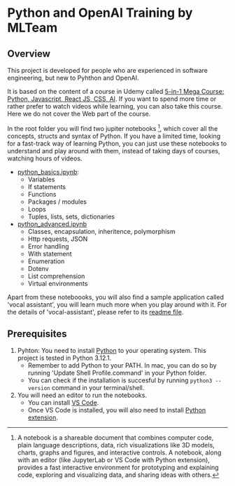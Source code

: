 # Python and OpenAI Training by MLTeam

## Overview

This project is developed for people who are experienced in software engineering, but new to Pyhthon and OpenAI.

It is based on the content of a course in Udemy called [5-in-1 Mega Course: Python, Javascript, React JS, CSS, AI](https://deliveryhero.udemy.com/course/python-ai-crashcourse/learn/lecture/41713364#overview). If you want to spend more time or rather prefer to watch videos while learning, you can also take this course. Here we do not cover the Web part of the course.

In the root folder you will find two jupiter notebooks [^1], which cover all the concepts, structs and syntax of Python. If you have a limited time, looking for a fast-track way of learning Python, you can just use these notebooks to understand and play around with them, instead of taking days of courses, watching hours of videos. 

* [python_basics.ipynb](./python_basics.ipynb):
    * Variables
    * If statements
    * Functions
    * Packages / modules
    * Loops
    * Tuples, lists, sets, dictionaries
* [python_advanced.ipynb](./python_advanced.ipynb)
    * Classes, encapsulation, inheritence, polymorphism
    * Http requests, JSON
    * Error handling
    * With statement
    * Enumeration
    * Dotenv
    * List comprehension
    * Virtual environments

Apart from these noteboooks, you will also find a sample application called 'vocal assistant', you will learn much more when you play around with it. For the details of 'vocal-assistant', please refer to its [readme file](./vocal-assistant/README.md).

## Prerequisites
1. Pyhton: You need to install [Python](https://www.python.org/downloads/) to your operating system. This project is tested in Python 3.12.1.
    * Remember to add Python to your PATH. In mac, you can do so by running 'Update Shell Profile.command' in your Python folder.
    * You can check if the installation is succesful by running `python3 --version` command in your terminal/shell. 
2. You will need an editor to run the notebooks.
    * You can install [VS Code](https://code.visualstudio.com/Download).
    * Once VS Code is installed, you will also need to install [Python extension](https://marketplace.visualstudio.com/items?itemName=ms-python.python).

[^1]: A notebook is a shareable document that combines computer code, plain language descriptions, data, rich visualizations like 3D models, charts, graphs and figures, and interactive controls. A notebook, along with an editor (like JupyterLab or VS Code with Python extension), provides a fast interactive environment for prototyping and explaining code, exploring and visualizing data, and sharing ideas with others.